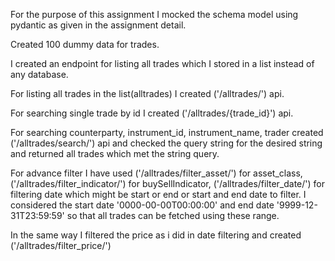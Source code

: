
For the purpose of this assignment I mocked the schema model using pydantic as given in the assignment detail.

Created 100 dummy data for trades.

I created an endpoint for listing all trades which I stored in a list instead of any database.

For listing all trades in the list(alltrades) I created ('/alltrades/') api.

For searching single trade by id I created ('/alltrades/{trade_id}') api.

For searching counterparty, instrument_id, instrument_name, trader created ('/alltrades/search/') api and checked the query string for the desired
string and returned all trades which met the string query.

For advance filter I have used ('/alltrades/filter_asset/') for asset_class, ('/alltrades/filter_indicator/') for buySellIndicator, ('/alltrades/filter_date/') for filtering date which might be start or end or start and end date to filter. I considered the start date '0000-00-00T00:00:00' and end date '9999-12-31T23:59:59' so that all trades can be fetched using these range.

In the same way I filtered the price as i did in date filtering and created ('/alltrades/filter_price/') 



